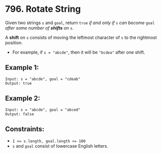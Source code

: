 # 796. Rotate String

Given two strings `s` and `goal`, return `true` _if and only if_ `s` _can become_ `goal` _after some number of **shifts** on_ `s`.

A **shift** on `s` consists of moving the leftmost character of `s` to the rightmost position.

- For example, if `s = "abcde"`, then it will be `"bcdea"` after one shift.

## Example 1:

```
Input: s = "abcde", goal = "cdeab"
Output: true
```

## Example 2:

```
Input: s = "abcde", goal = "abced"
Output: false
```

## Constraints:

- `1 <= s.length, goal.length <= 100`
- `s` and `goal` consist of lowercase English letters.
